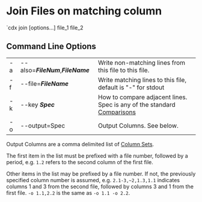 # Join Files on matching column
`cdx join [options...] file_1 file_2

## Command Line Options
||||
|---|---|---|
|-a|--also=**_FileNum_**,**_FileName_**|Write non-matching lines from this file to this file.|
|-f|--file=**_FileName_**|Write matching lines to this file, default is "-" for stdout|
| -k | --key **_Spec_** | How to compare adjacent lines. Spec is any of the standard [Comparisons](Comparisons.md) |
|-o|--output=Spec|Output Columns. See below.|

Output Columns are a comma delimited list of [Column Sets](NamedColumns.md). 

The first item in the list must be prefixed with a file number, followed by a period, e.g. `1.2` refers to the second column of the first file.

Other items in the list may be prefixed by a file number. If not, the previously specified column number is assumed, e.g. `2.1-3,~2,1.3,1.1` indicates
columns 1 and 3 from the second file, followed by columns 3 and 1 from the first file. `-o 1.1,2.2` is the same as `-o 1.1 -o 2.2`.
